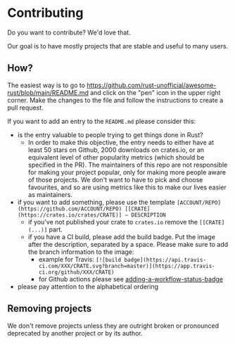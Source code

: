 # Contributing

Do you want to contribute? We'd love that.

Our goal is to have mostly projects that are stable and useful to many users.

## How?

The easiest way is to go to https://github.com/rust-unofficial/awesome-rust/blob/main/README.md and click on the "pen" icon in the upper right corner. Make the changes to the file and follow the instructions to create a pull request.

If you want to add an entry to the `README.md` please consider this:

- is the entry valuable to people trying to get things done in Rust?
    * In order to make this objective, the entry needs to either have at least 50 stars on Github, 2000 downloads on crates.io, or an equivalent level of other popularity metrics (which should be specified in the PR). The maintainers of this repo are not responsible for making your project popular, only for making more people aware of those projects. We don't want to have to pick and choose favourites, and so are using metrics like this to make our lives easier as maintainers.
- if you want to add something, please use the template `[ACCOUNT/REPO](https://github.com/ACCOUNT/REPO) [[CRATE](https://crates.io/crates/CRATE)] — DESCRIPTION`
    * if you've not published your crate to `crates.io` remove the `[[CRATE](...)]` part.
    * if you have a CI build, please add the build badge. Put the image after the description, separated by a space. Please make sure to add the branch information to the image:
        * example for Travis: `[![build badge](https://api.travis-ci.com/XXX/CRATE.svg?branch=master)](https://app.travis-ci.org/github/XXX/CRATE)`
        * for Github actions please see [adding-a-workflow-status-badge](https://docs.github.com/en/actions/managing-workflow-runs/adding-a-workflow-status-badge)
- please pay attention to the alphabetical ordering

## Removing projects

We don't remove projects unless they are outright broken or pronounced deprecated by another project or by its author.
